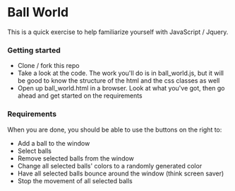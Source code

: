 # Ball World

This is a quick exercise to help familiarize yourself with JavaScript /
Jquery.

### Getting started

  *  Clone / fork this repo
  *  Take a look at the code. The work you'll do is in ball_world.js,
     but it will be good to know the structure of the html and the css classes as well
  *  Open up ball_world.html in a browser. Look at what you've got, then
     go ahead and get started on the requirements


### Requirements

When you are done, you should be able to use the buttons on the right to:

  *  Add a ball to the window
  *  Select balls
  *  Remove selected balls from the window
  *  Change all selected balls' colors to a randomly generated color
  *  Have all selected balls bounce around the window (think screen
     saver)
  *  Stop the movement of all selected balls
